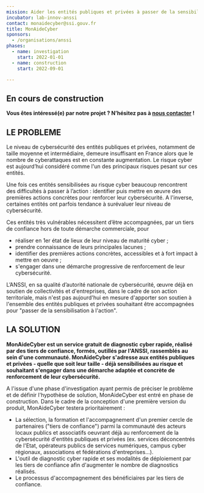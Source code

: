 ```yaml
---
mission: Aider les entités publiques et privées à passer de la sensibilisation à l'action
incubator: lab-innov-anssi
contact: monaidecyber@ssi.gouv.fr
title: MonAideCyber
sponsors:
  - /organisations/anssi
phases:
  - name: investigation
    start: 2022-01-01
  - name: construction
    start: 2022-09-01

---
```

## En cours de construction

**Vous êtes intéressé(e) par notre projet ?
N’hésitez pas à [nous contacter](mailto:monaidecyber@ssi.gouv.fr) !**

## LE PROBLEME

Le niveau de cybersécurité des entités publiques et privées, notamment de taille moyenne et intermédiaire,
demeure insuffisant en France alors que le nombre de cyberattaques est en constante augmentation.
Le risque cyber est aujourd’hui considéré comme l'un des principaux risques pesant sur ces entités.

Une fois ces entités sensibilisées au risque cyber beaucoup rencontrent des difficultés à passer à l’action :
identifier puis mettre en œuvre des premières actions concrètes pour renforcer leur cybersécurité.
A l'inverse, certaines entités ont parfois tendance à surévaluer leur niveau de cybersécurité.

Ces entités très vulnérables nécessitent d’être accompagnées, par un tiers de confiance hors de toute démarche commerciale, pour
- réaliser en 1er état de lieux de leur niveau de maturité cyber ;
- prendre connaissance de leurs principales lacunes ;
- identifier des premières actions concrètes, accessibles et à fort impact à mettre en oeuvre ;
- s'engager dans une démarche progressive de renforcement de leur cybersécurité.

L’ANSSI, en sa qualité d’autorité nationale de cybersécurité, œuvre déjà en soutien de collectivités et d'entreprises,
dans le cadre de son action territoriale, mais n'est pas aujourd'hui en mesure d'apporter son soutien à l'ensemble
des entités publiques et privées souhaitant être accompagnées pour "passer de la sensibilisation à l'action".

## LA SOLUTION

<b>MonAideCyber est un service gratuit de diagnostic cyber rapide, réalisé par des tiers de confiance, formés, outillés par l'ANSSI,
rassemblés au sein d'une communauté. MonAideCyber s'adresse aux entités publiques et privées - quelle que soit leur taille -
déjà sensibilisées au risque et souhaitant s'engager dans une démarche adaptée et concrète de renforcement de leur cybersécurité.</b>

A l'issue d'une phase d'investigation ayant permis de préciser le problème et de définir l'hypothèse de solution,
MonAideCyber est entré en phase de construction. Dans le cadre de la conception d'une première version du produit,
MonAideCyber testera prioritairement :
- La sélection, la formation et l'accompagnement d'un premier cercle de partenaires ("tiers de confiance")
parmi la communauté des acteurs locaux publics et associatifs oeuvrant déjà au renforcement de la cybersécurité
d'entités publiques et privées (ex. services déconcentrés de l'Etat, opérateurs publics de services numériques,
campus cyber régionaux, associations et fédérations d'entreprises...).
- L'outil de diagnostic cyber rapide et ses modalités de déploiement par les tiers de confiance afin d'augmenter le nombre de diagnostics réalisés.
- Le processus d'accompagnement des bénéficiaires par les tiers de confiance.
